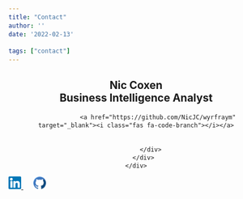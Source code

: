 ```yaml
---
title: "Contact"
author: ''
date: '2022-02-13'

tags: ["contact"]
---
```


<style>
body
    margin: 0
    padding: 0
    font-family: helvetica;
    background-color: #eee
    a
        color: #ffffff
        text-decoration: none

.card
    position: absolute
    top: 50%
    left: 50%
    height: 400px
    width: 300px
    transform: translate(-50%, -50%)
    transform-style: preserve-3d
    perspective: 600px
    transition: .5s
    &:hover .card-front
        transform: rotateX(-180deg)
    &:hover .card-back
        transform: rotateX(0deg)


.card-front
    height: 100%
    width: 100%
    background-image: url("/images/avatar.jpg");
    background-position: 50% 50%
    background-size: cover
    position: absolute
    top: 0
    left: 0
    background-color: #000000
    backface-visibility: hidden
    transform: rotateX(0deg)
    transition: .5s

.card-back
    height: 100%
    width: 100%
    position: absolute
    top: 0
    left: 0
    background-color: #000000
    backface-visibility: hidden
    transform: rotateX(180deg)
    transition: .5s
    color: #ffffff
    text-align: center
    h2
        margin: 60% auto 35% auto
        font-size: 26px
        span
            font-size: 20px
    a
        height: 20px
        width: 20px
        padding: 5px 5px
        border-radius: 4px
        line-height: 20px
        &:hover
            color: #000000
            background-color: #fff


</style>

<body>


<p></p>

<center>
<div class="card">
        <div class="card-front"></div>
        <div class="card-back">
            <h2>Nic Coxen<br><span>Business Intelligence Analyst</span></h2>
            <div class="social-icons">

                <a href="https://github.com/NicJC/wyrfraym" target="_blank"><i class="fas fa-code-branch"></i></a>
                
                
            </div>
        </div>
    </div>
</center>


<p></p>

<a href="https://www.linkedin.com/in/nicholas-coxen/" target="_blank">
<img src="images/linkedin1.svg" alt="" width="5%"/>
  
</a>
&nbsp&nbsp&nbsp&nbsp

<a href="https://github.com/NicJC" target="_blank">
  <img src="images/github.svg" alt="" width="5%"/>

</a>

<div>
  <p class="card-front"></p>

</div>


</body>
</head>
</html>
